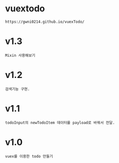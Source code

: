 # vuextodo
    https://gwni0214.github.io/vuexTodo/
# v1.3
    Mixin 사용해보기

# v1.2
    검색기능 구현.

# v1.1
    todoInput의 newTodoItem 데이터를 payload로 바꿔서 전달.

# v1.0
    vuex를 이용한 todo 만들기
